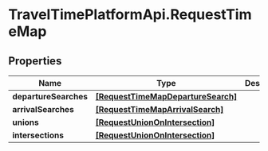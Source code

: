 # TravelTimePlatformApi.RequestTimeMap

## Properties
Name | Type | Description | Notes
------------ | ------------- | ------------- | -------------
**departureSearches** | [**[RequestTimeMapDepartureSearch]**](RequestTimeMapDepartureSearch.md) |  | [optional] 
**arrivalSearches** | [**[RequestTimeMapArrivalSearch]**](RequestTimeMapArrivalSearch.md) |  | [optional] 
**unions** | [**[RequestUnionOnIntersection]**](RequestUnionOnIntersection.md) |  | [optional] 
**intersections** | [**[RequestUnionOnIntersection]**](RequestUnionOnIntersection.md) |  | [optional] 


